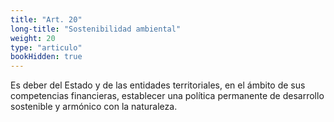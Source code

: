 ```yaml
---
title: "Art. 20"
long-title: "Sostenibilidad ambiental"
weight: 20
type: "articulo"
bookHidden: true
---
```

Es deber del Estado y de las entidades territoriales, en el ámbito de sus competencias financieras, establecer una política permanente de desarrollo sostenible y armónico con la naturaleza.
